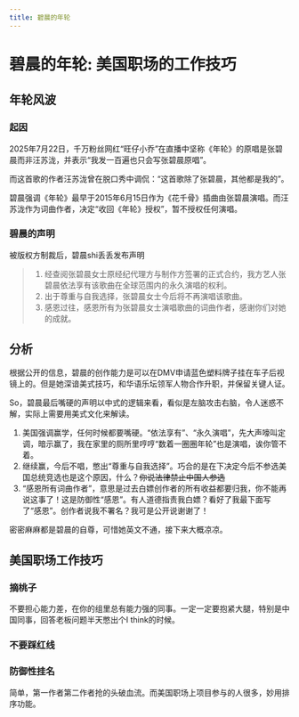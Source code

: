 ```yaml
---
title: 碧晨的年轮
---
```

# 碧晨的年轮: 美国职场的工作技巧

## 年轮风波

### 起因
2025年7月22日，千万粉丝网红“旺仔小乔”在直播中坚称《年轮》的原唱是张碧晨而非汪苏泷，并表示“我发一百遍也只会写张碧晨原唱”。

而这首歌的作者汪苏泷曾在脱口秀中调侃：“这首歌除了张碧晨，其他都是我的”。

碧晨强调《年轮》最早于2015年6月15日作为《花千骨》插曲由张碧晨演唱。而汪苏泷作为词曲作者，决定“收回《年轮》授权”，暂不授权任何演唱。

### 碧晨的声明

被版权方制裁后，碧晨shi丢丢发布声明

> 1. 经查阅张碧晨女士原经纪代理方与制作方签署的正式合约，我方艺人张碧晨依法享有该歌曲在全球范围内的永久演唱的权利。
> 2. 出于尊重与自我选择，张碧晨女士今后将不再演唱该歌曲。
> 3. 感恩过往，感恩所有为张碧晨女士演唱歌曲的词曲作者，感谢你们对她的成就。 ​

## 分析

根据公开的信息，碧晨的创作能力是可以在DMV申请蓝色塑料牌子挂在车子后视镜上的。但是她深谙美式技巧，和华语乐坛领军人物合作升职，并保留关键人证。

So，碧晨最后嘴硬的声明以中式的逻辑来看，看似是左脑攻击右脑，令人迷惑不解，实际上需要用美式文化来解读。

1. 美国强调赢学，任何时候都要嘴硬。“依法享有”、“永久演唱”，先大声嚎叫定调，暗示赢了，我在家里的厕所里哼哼“数着一圈圈年轮”也是演唱，诶你管不着。
2. 继续赢，今后不唱，憋出“尊重与自我选择”。巧合的是在下决定今后不参选美国总统竞选也是这个原因，什么？~~你说法律禁止中国人参选~~
3. “感恩所有词曲作者”，意思是过去白嫖创作者的所有收益都要归我，你不能再说这事了！这是防御性“感恩”。有人道德指责我白嫖？看好了我最下面写了“感恩”。创作者说我不署名？我可是公开说谢谢了！

密密麻麻都是碧晨的自尊，可惜她英文不通，接下来大概凉凉。

## 美国职场工作技巧

### 摘桃子

不要担心能力差，在你的组里总有能力强的同事。一定一定要抱紧大腿，特别是中国同事，回答老板问题半天憋出个I think的时候。

### 不要踩红线

### 防御性挂名

简单，第一作者第二作者抢的头破血流。而美国职场上项目参与的人很多，妙用排序功能。
